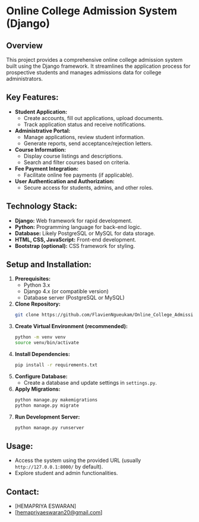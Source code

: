 # Online College Admission System (Django)

## Overview

This project provides a comprehensive online college admission system built using the Django framework. It streamlines the application process for prospective students and manages admissions data for college administrators.

## Key Features:

- **Student Application:**
    - Create accounts, fill out applications, upload documents.
    - Track application status and receive notifications.
- **Administrative Portal:**
    - Manage applications, review student information.
    - Generate reports, send acceptance/rejection letters.
- **Course Information:**
    - Display course listings and descriptions.
    - Search and filter courses based on criteria.
- **Fee Payment Integration:**
    - Facilitate online fee payments (if applicable).
- **User Authentication and Authorization:**
    - Secure access for students, admins, and other roles.

## Technology Stack:

- **Django:** Web framework for rapid development.
- **Python:** Programming language for back-end logic.
- **Database:** Likely PostgreSQL or MySQL for data storage.
- **HTML, CSS, JavaScript:** Front-end development.
- **Bootstrap (optional):** CSS framework for styling.

## Setup and Installation:

1. **Prerequisites:**
    - Python 3.x
    - Django 4.x (or compatible version)
    - Database server (PostgreSQL or MySQL)
2. **Clone Repository:**
   ```bash
   git clone https://github.com/FlavienNgueukam/Online_College_Admission_System_project_django.git
   ```
3. **Create Virtual Environment (recommended):**
   ```bash
   python -m venv venv
   source venv/bin/activate
   ```
4. **Install Dependencies:**
   ```bash
   pip install -r requirements.txt
   ```
5. **Configure Database:**
   - Create a database and update settings in `settings.py`.
6. **Apply Migrations:**
   ```bash
   python manage.py makemigrations
   python manage.py migrate
   ```
7. **Run Development Server:**
   ```bash
   python manage.py runserver
   ```

## Usage:

- Access the system using the provided URL (usually `http://127.0.0.1:8000/` by default).
- Explore student and admin functionalities.



## Contact:

- [HEMAPRIYA ESWARAN]
- [hemapriyaeswaran20@gmail.com]
